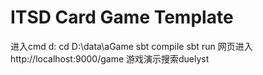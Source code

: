 # ITSD Card Game Template


进入cmd
  d:
  cd D:\data\aGame
  sbt compile 
  sbt run
  网页进入http://localhost:9000/game
  游戏演示搜索duelyst
